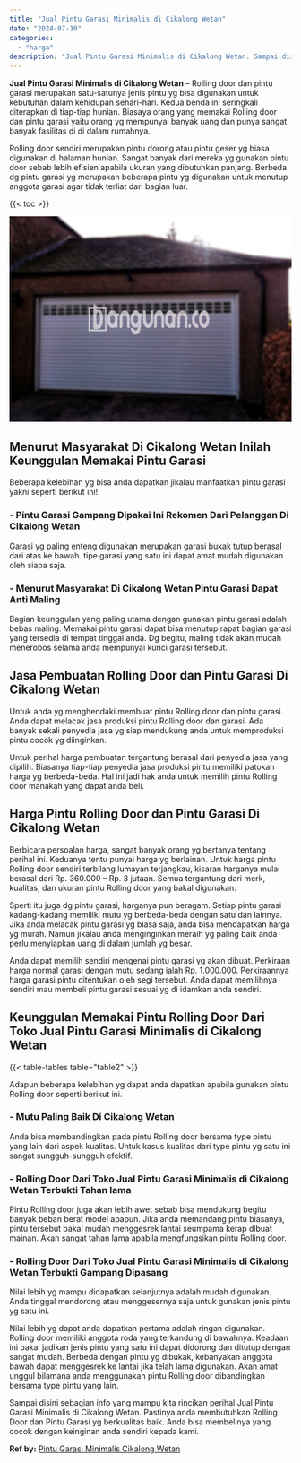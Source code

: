 ```yaml
---
title: "Jual Pintu Garasi Minimalis di Cikalong Wetan"
date: "2024-07-10"
categories: 
  - "harga"
description: "Jual Pintu Garasi Minimalis di Cikalong Wetan. Sampai disini sebagian info yang mampu kita rincikan perihal Jual Pintu Garasi Minimalis di Cikalong Wetan. Pa..."
---
```


**Jual Pintu Garasi Minimalis di Cikalong Wetan** – Rolling door dan pintu garasi merupakan satu-satunya jenis pintu yg bisa digunakan untuk kebutuhan dalam kehidupan sehari-hari. Kedua benda ini seringkali diterapkan di tiap-tiap hunian. Biasaya orang yang memakai Rolling door dan pintu garasi yaitu orang yg mempunyai banyak uang dan punya sangat banyak fasilitas di di dalam rumahnya.

Rolling door sendiri merupakan pintu dorong atau pintu geser yg biasa digunakan di halaman hunian. Sangat banyak dari mereka yg gunakan pintu door sebab lebih efisien apabila ukuran yang dibutuhkan panjang. Berbeda dg pintu garasi yg merupakan beberapa pintu yg digunakan untuk menutup anggota garasi agar tidak terliat dari bagian luar.

{{< toc >}}

![Jual Pintu Garasi Minimalis di Cikalong Wetan](/images/pintu-garasi-27.png)

## Menurut Masyarakat Di Cikalong Wetan Inilah Keunggulan Memakai Pintu Garasi

Beberapa kelebihan yg bisa anda dapatkan jikalau manfaatkan pintu garasi yakni seperti berikut ini!

### \- Pintu Garasi Gampang Dipakai Ini Rekomen Dari Pelanggan Di Cikalong Wetan

Garasi yg paling enteng digunakan merupakan garasi bukak tutup berasal dari atas ke bawah. tipe garasi yang satu ini dapat amat mudah digunakan oleh siapa saja.

### \- Menurut Masyarakat Di Cikalong Wetan Pintu Garasi Dapat Anti Maling

Bagian keunggulan yang paling utama dengan gunakan pintu garasi adalah bebas maling. Memakai pintu garasi dapat bisa menutup rapat bagian garasi yang tersedia di tempat tinggal anda. Dg begitu, maling tidak akan mudah menerobos selama anda mempunyai kunci garasi tersebut.

## Jasa Pembuatan Rolling Door dan Pintu Garasi Di Cikalong Wetan

Untuk anda yg menghendaki membuat pintu Rolling door dan pintu garasi. Anda dapat melacak jasa produksi pintu Rolling door dan garasi. Ada banyak sekali penyedia jasa yg siap mendukung anda untuk memproduksi pintu cocok yg diinginkan.

Untuk perihal harga pembuatan tergantung berasal dari penyedia jasa yang dipilih. Biasanya tiap-tiap penyedia jasa produksi pintu memiliki patokan harga yg berbeda-beda. Hal ini jadi hak anda untuk memilih pintu Rolling door manakah yang dapat anda beli.

## Harga Pintu Rolling Door dan Pintu Garasi Di Cikalong Wetan

Berbicara persoalan harga, sangat banyak orang yg bertanya tentang perihal ini. Keduanya tentu punyai harga yg berlainan. Untuk harga pintu Rolling door sendiri terbilang lumayan terjangkau, kisaran harganya mulai berasal dari Rp. 360.000 – Rp. 3 jutaan. Semua tergantung dari merk, kualitas, dan ukuran pintu Rolling door yang bakal digunakan.

Sperti itu juga dg pintu garasi, harganya pun beragam. Setiap pintu garasi kadang-kadang memiliki mutu yg berbeda-beda dengan satu dan lainnya. Jika anda melacak pintu garasi yg biasa saja, anda bisa mendapatkan harga yg murah. Namun jikalau anda menginginkan meraih yg paling baik anda perlu menyiapkan uang di dalam jumlah yg besar.

Anda dapat memilih sendiri mengenai pintu garasi yg akan dibuat. Perkiraan harga normal garasi dengan mutu sedang ialah Rp. 1.000.000. Perkiraannya harga garasi pintu ditentukan oleh segi tersebut. Anda dapat memilihnya sendiri mau membeli pintu garasi sesuai yg di idamkan anda sendiri.

## Keunggulan Memakai Pintu Rolling Door Dari Toko Jual Pintu Garasi Minimalis di Cikalong Wetan

{{< table-tables table="table2" >}}

Adapun beberapa kelebihan yg dapat anda dapatkan apabila gunakan pintu Rolling door seperti berikut ini.

### \- Mutu Paling Baik Di Cikalong Wetan

Anda bisa membandingkan pada pintu Rolling door bersama type pintu yang lain dari aspek kualitas. Untuk kasus kualitas dari type pintu yg satu ini sangat sungguh-sungguh efektif.

### \- Rolling Door Dari Toko Jual Pintu Garasi Minimalis di Cikalong Wetan Terbukti Tahan lama

Pintu Rolling door juga akan lebih awet sebab bisa mendukung begitu banyak beban berat model apapun. Jika anda memandang pintu biasanya, pintu tersebut bakal mudah menggesrek lantai seumpama kerap dibuat mainan. Akan sangat tahan lama apabila mengfungsikan pintu Rolling door.

### \- Rolling Door Dari Toko Jual Pintu Garasi Minimalis di Cikalong Wetan Terbukti Gampang Dipasang

Nilai lebih yg mampu didapatkan selanjutnya adalah mudah digunakan. Anda tinggal mendorong atau menggesernya saja untuk gunakan jenis pintu yg satu ini.

Nilai lebih yg dapat anda dapatkan pertama adalah ringan digunakan. Rolling door memiliki anggota roda yang terkandung di bawahnya. Keadaan ini bakal jadikan jenis pintu yang satu ini dapat didorong dan ditutup dengan sangat mudah. Berbeda dengan pintu yg dibukak, kebanyakan anggota bawah dapat menggesrek ke lantai jika telah lama digunakan. Akan amat unggul bilamana anda menggunakan pintu Rolling door dibandingkan bersama type pintu yang lain.

Sampai disini sebagian info yang mampu kita rincikan perihal Jual Pintu Garasi Minimalis di Cikalong Wetan. Pastinya anda membutuhkan Rolling Door dan Pintu Garasi yg berkualitas baik. Anda bisa membelinya yang cocok dengan keinginan anda sendiri kepada kami.

**Ref by:** [Pintu Garasi Minimalis Cikalong Wetan](https://id.wikipedia.org/wiki/Pintu)
